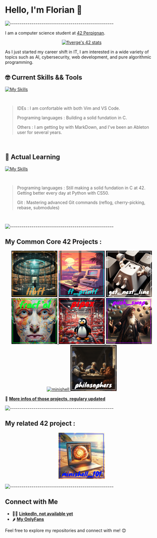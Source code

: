 # Hello, I'm Florian 👋

![-----------------------------------------------------](https://raw.githubusercontent.com/andreasbm/readme/master/assets/lines/rainbow.png)

I am a computer science student at [42 Perpignan](https://42perpignan.fr/).



<div align=center>
<a href="https://github.com/Coday-meric/badge42"><img src="https://badge42.coday.fr/api/v2/clppvo4x5190601t6rwfyn6u9/stats?cursusId=21&coalitionId=318" alt="flverge's 42 stats" /></a>
</div>





As I just started my career shift in IT, I am interested in a wide variety of topics such as AI, cybersecurity, web development, and pure algorithmic programming.

## 🤓 Current Skills && Tools

[![My Skills](https://skillicons.dev/icons?i=c,git,vscode,vim,bash,markdown,ableton)](https://skillicons.dev)

<br>

> IDEs : I am confortable with both Vim and VS Code.
> 
> Programing languages : Building a solid fundation in C.
>
> Others : I am getting by with MarkDown, and I've been an Ableton user for several years.

</br>

## 🧠 Actual Learning

[![My Skills](https://skillicons.dev/icons?i=c,python,git)](https://skillicons.dev)

<br>

> Programing languages : Still making a solid fundation in C at 42. Getting better every day at Python with CS50.
> 
> Git : Mastering advanced Git commands (reflog, cherry-picking, rebase, submodules)

</br>

![-----------------------------------------------------](https://raw.githubusercontent.com/andreasbm/readme/master/assets/lines/rainbow.png)

## My Common Core 42 Projects :

<div align="center">
  <a href="https://github.com/maitreverge/libft">
    <img src="https://github.com/maitreverge/libft/blob/master/img/libft.png" alt="libft" width="30%">
  </a>
  <a href="https://github.com/maitreverge/ft_printf">
    <img src="https://github.com/maitreverge/ft_printf/blob/master/img/ft_printf.png" alt="printf" width="30%">
  </a>
    </a>
  <a href="https://github.com/maitreverge/get_next_line">
    <img src="https://github.com/maitreverge/get_next_line/blob/master/img/gnl.png" alt="gnl" width="30%">
  </a>
      </a>
  <a href="https://github.com/maitreverge/fract-ol">
    <img src="https://github.com/maitreverge/fract-ol/blob/master/img/fractol.png" alt="fractol" width="30%">
  </a>
    </a>
      </a>
  <a href="https://github.com/maitreverge/pipex">
    <img src="https://github.com/maitreverge/pipex/blob/master/img/pipex.png" alt="pipex" width="30%">
  </a>
      </a>
    <a href="https://github.com/maitreverge/push_swap">
    <img src="https://github.com/maitreverge/push_swap/blob/master/img/push_swap.png" alt="push_swap" width="30%">
  </a>
      </a>
    <a href="https://github.com/maitreverge/minishell">
    <img src="https://github.com/maitreverge/minishell/blob/master/img/minishell.png" alt="minishell" width="30%">
  </a>
  </a>
    <a href="https://github.com/maitreverge/philosophers">
    <img src="https://github.com/maitreverge/philosophers/blob/master/img/philo.png" alt="minishell" width="30%">
  </a>
</div>

🚀 [**More infos of those projects, regulary updated**](https://github.com/maitreverge/42_projects)

![-----------------------------------------------------](https://raw.githubusercontent.com/andreasbm/readme/master/assets/lines/rainbow.png)

## My related 42 project :

<div align="center">
  <a href="https://github.com/maitreverge/minishell_101">
    <img src="https://github.com/maitreverge/minishell_101/blob/master/img/minishell_101.png" alt="minishell_101" width="30%">
  </a>
</div>


![-----------------------------------------------------](https://raw.githubusercontent.com/andreasbm/readme/master/assets/lines/rainbow.png)

## Connect with Me

- 🧑‍💻 [**LinkedIn, not available yet**]((https://github.com/maitreverge))
- 🌶️ [**My OnlyFans**](https://www.youtube.com/watch?v=dQw4w9WgXcQ)

Feel free to explore my repositories and connect with me! 😊
